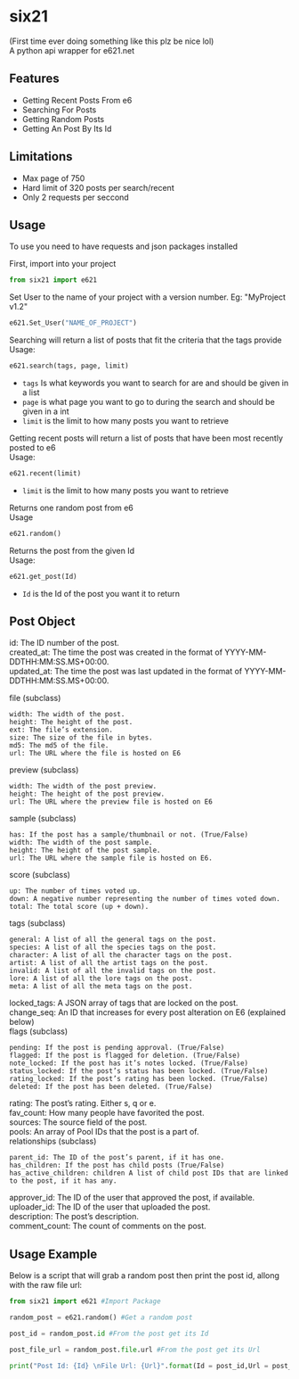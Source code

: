 
# six21

(First time ever doing something like this plz be nice lol)  <br />
A python api wrapper for e621.net





## Features

- Getting Recent Posts From e6
- Searching For Posts
- Getting Random Posts
- Getting An Post By Its Id

## Limitations
- Max page of 750
- Hard limit of 320 posts per search/recent
- Only 2 requests per seccond

## Usage 
To use you need to have requests and json packages installed

First, import into your project
```python
from six21 import e621
```

Set User to the name of your project with a version number. Eg: "MyProject v1.2"
```python
e621.Set_User("NAME_OF_PROJECT")
```
<Searching>

Searching will return a list of posts that fit the criteria that the tags provide  
Usage:
```python
e621.search(tags, page, limit)
```
- ```tags``` Is what keywords you want to search for are and should be given in a list  
- ```page``` is what page you want to go to during the search and should be given in a int  
- ```limit``` is the limit to how many posts you want to retrieve  


<Recent Posts>

Getting recent posts will return a list of posts that have been most recently posted to e6  
Usage:
```python
e621.recent(limit)
```
- ```limit``` is the limit to how many posts you want to retrieve  

<Random>

Returns one random post from e6  
Usage
```python
e621.random()
```
<Get Post>

Returns the post from the given Id  
Usage:
```python
e621.get_post(Id)
```
- ```Id``` is the Id of the post you want it to return



## Post Object

<A single post object is as follows>  
id: The ID number of the post.  <br />
created_at: The time the post was created in the format of YYYY-MM-DDTHH:MM:SS.MS+00:00.  <br />
updated_at: The time the post was last updated in the format of YYYY-MM-DDTHH:MM:SS.MS+00:00.  <br />

file (subclass)

    width: The width of the post.
    height: The height of the post.
    ext: The file’s extension.
    size: The size of the file in bytes.
    md5: The md5 of the file.
    url: The URL where the file is hosted on E6

preview (subclass)

    width: The width of the post preview.
    height: The height of the post preview.
    url: The URL where the preview file is hosted on E6

sample (subclass)

    has: If the post has a sample/thumbnail or not. (True/False)
    width: The width of the post sample.
    height: The height of the post sample.
    url: The URL where the sample file is hosted on E6.

score (subclass)

    up: The number of times voted up.
    down: A negative number representing the number of times voted down.
    total: The total score (up + down).

tags (subclass)

    general: A list of all the general tags on the post.
    species: A list of all the species tags on the post.
    character: A list of all the character tags on the post.
    artist: A list of all the artist tags on the post.
    invalid: A list of all the invalid tags on the post.
    lore: A list of all the lore tags on the post.
    meta: A list of all the meta tags on the post.

locked_tags: A JSON array of tags that are locked on the post.  <br />
change_seq: An ID that increases for every post alteration on E6 (explained below)  <br />
flags (subclass)

    pending: If the post is pending approval. (True/False)
    flagged: If the post is flagged for deletion. (True/False)
    note_locked: If the post has it’s notes locked. (True/False)
    status_locked: If the post’s status has been locked. (True/False)
    rating_locked: If the post’s rating has been locked. (True/False)
    deleted: If the post has been deleted. (True/False)

rating: The post’s rating. Either s, q or e.  <br />
fav_count: How many people have favorited the post.  <br />
sources: The source field of the post.  <br />
pools: An array of Pool IDs that the post is a part of.  <br />
relationships (subclass) 

    parent_id: The ID of the post’s parent, if it has one.
    has_children: If the post has child posts (True/False)
    has_active_children: children A list of child post IDs that are linked to the post, if it has any.

approver_id: The ID of the user that approved the post, if available.  <br />
uploader_id: The ID of the user that uploaded the post.  <br />
description: The post’s description.  <br />
comment_count: The count of comments on the post.  <br />
## Usage Example

Below is a script that will grab a random post then print the post id, allong with the raw file url:
```python
from six21 import e621 #Import Package

random_post = e621.random() #Get a random post

post_id = random_post.id #From the post get its Id

post_file_url = random_post.file.url #From the post get its Url

print("Post Id: {Id} \nFile Url: {Url}".format(Id = post_id,Url = post_file_url )) #Print Id and Url
```
